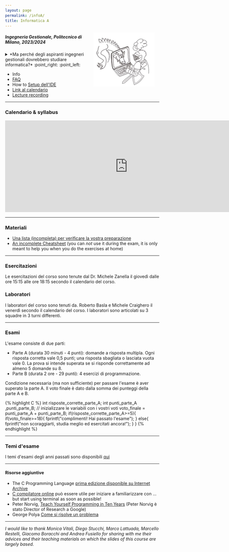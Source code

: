 ```yaml
---
layout: page
permalink: /infoA/
title: Informatica A
---
```

<img src="../assets/img/cavaliere_cs.jpg" align="right" Hspace="15" Vspace="0" 
Border="0"  width="200" height="auto">
#####   Ingegneria Gestionale, Politecnico di Milano, 2023/2024

<details>
  <summary> *Ma perché degli aspiranti ingegneri gestionali dovrebbero studiare informatica?* :point_right: :point_left: </summary>
  
* **Per analizzare e risolvere i problemi**: nel vostro lavoro di ingegneri gestionali, dove dovrete affrontare scenari decisionali complessi che richiedono creatività e precisione. L'informatica insegna a pensare in modo logico e ad aggredire problemi difficili scomponendoli  in fasi più piccole e gestibili.
* **Per ottimizzare**: non basta risolvere un problema, un ingegnere gestionale deve assicurarsi che la soluzione trovata sia la migliore possibile. Una mente algoritmica è in grado di snellire le operazioni, ridurre i costi e migliorare l'efficienza complessiva di qualsiasi processo, dalla gestione della catena di approvvigionamento di un magazzino alla pianificazione delle attività di un'azienda.
* **Per automatizzare**: l'informatica insegna la pigrizia... saper individuare le opportunità di automazione all'interno di un'organizzazione, non solo aumenta la produttività, ma anche le possibilità di concentrarsi su altre attività più strategiche e innovative.
* **Collaborazione interdisciplinare**: lavorerete spesso con professionisti di altri settori, tecnici e sviluppatori di software. Veramente volete pagare 5k o aspettare un mese, perchè un consulente scriva un semplice ciclo for? 
* **Per stare al passo**: le tecnologie emergenti stanno ridisegnando completamente il mondo del lavoro. La familiarità con l'informatica vi aiuterà a cogliere il potenziale di queste tecnologie e a sfruttarle per essere all'avanguardia.

</details>

*  Info
* [FAQ](https://polimi365-my.sharepoint.com/:b:/g/personal/10755186_polimi_it/EfUIuYh-QpJLhhDjDkA4HV8BJO2nUN5pcVSs968xa5Xzhw?e=AUJJGw) 
* How to [Setup dell'IDE](https://polimi365-my.sharepoint.com/:b:/g/personal/10755186_polimi_it/EWIYiT78wgFDujmby9coK-IBuN9afHqLVpiF4OQBrjrUHw?e=fNFich)
* [Link al calendario](https://calendar.google.com/calendar/embed?src=e309ce1d766fb4d718b79436264421b1c3dd5ec884673e920ed231cb379f9ac3%40group.calendar.google.com&ctz=Europe%2FRome)
* [Lecture recording]()

***

### Calendario & syllabus

<iframe src="https://calendar.google.com/calendar/embed?height=300&wkst=2&bgcolor=%23ffffff&ctz=Europe%2FRome&showTitle=0&showDate=1&showPrint=0&showTabs=0&showTz=0&showCalendars=0&mode=AGENDA&showNav=0&src=ZTMwOWNlMWQ3NjZmYjRkNzE4Yjc5NDM2MjY0NDIxYjFjM2RkNWVjODg0NjczZTkyMGVkMjMxY2IzNzlmOWFjM0Bncm91cC5jYWxlbmRhci5nb29nbGUuY29t&color=%2333B679" style="border-width:0" width="800" height="300" frameborder="0" scrolling="no"></iframe>


***

### Materiali

* [Una lista (incompleta) per verificare la vostra preparazione](https://docs.google.com/document/d/1IGm8rZXVTdxsjXNxhyApiEnXeCJJqnJj4EBAIzTrGFE/edit?usp=sharing)
* [An incomplete Cheatsheet](https://polimi365-my.sharepoint.com/:b:/g/personal/10755186_polimi_it/EXF4GsQN9odHjEm6teH-EpQBD02r3hRQXl7hj9bVr1obLw?e=bNKIKv) (you can *not* use it during the exam, it is only meant to help you when you do the exercises at home)

***

### Esercitazioni

Le esercitazioni del corso sono tenute dal Dr. Michele Zanella il giovedì dalle ore 15:15 alle ore 18:15 secondo il calendario del corso.

### Laboratori

I laboratori del corso sono tenuti da. Roberto Basla e Michele Craighero il venerdì secondo il calendario del corso.
I laboratori sono articolati su 3 squadre in 3 turni differenti.

***

### Esami 

L'esame consiste di due parti:
* Parte A (durata 30 minuti - 4 punti): domande a risposta multipla. Ogni risposta corretta vale 0,5 punti; una risposta sbagliata o lasciata vuota vale 0. La prova si intende superata se si risponde correttamente ad almeno 5 domande su 8. 
* Parte B (durata 2 ore - 29 punti): 4 esercizi di programmazione.

Condizione necessaria (ma non sufficiente) per passare l'esame è aver superato la parte A.  Il voto finale è dato dalla somma dei punteggi della parte A e B.

{% highlight C %}
int risposte_corrette_parte_A;
int punti_parte_A ,punti_parte_B;
// inizializzare le variabili con i vostri voti
voto_finale = punti_parte_A + punti_parte_B;
if(risposte_corrette_parte_A>=5){
    if(voto_finale>=18){
        fprintf("complimenti! Hai passato l'esame");
    }
    else{
        fprintf("non scoraggiarti, studia meglio ed esercitati ancora!");
    }
}
{% endhighlight %}

***
### Temi d'esame

I temi d'esami degli anni passati sono disponibili [qui](https://polimi365-my.sharepoint.com/:f:/g/personal/10755186_polimi_it/EoqBf6kpCkhEg0mr3tjv7J0BpolR6VzGWB5FNBaO2uRRZA?e=W91r6P)

***

####  Risorse aggiuntive 

* The C Programming Language [prima edizione disponible su Internet Archive](https://archive.org/details/TheCProgrammingLanguageFirstEdition)
* [C compilatore online](https://repl.it/languages/c) può essere utile per iniziare a familiarizzare con ... but start using terminal as soon as possible!
* Peter Norvig, [Teach Yourself Programming in Ten Years](http://norvig.com/21-days.html) (Peter Norvig è stato Director of Research a Google)
* George Polya [Come si risolve un problema](https://math.hawaii.edu/home/pdf/putnam/PolyaHowToSolveIt.pdf)

*** 

*I would like to thank Monica Vitali, Diego Stucchi, Marco Lattuada, Marcello Restelli, Giacomo Boracchi and Andrea Fusiello for sharing with me their advices and their teaching materials on which the slides of this course are largely based.*


